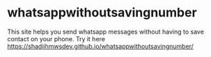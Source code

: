 # whatsappwithoutsavingnumber
This site helps you send whatsapp messages without having to save contact on your phone.
Try it here https://shadiihmwsdev.github.io/whatsappwithoutsavingnumber/
